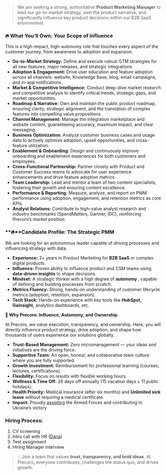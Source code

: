 > We are seeking a strong, authoritative **Product Marketing Manager** to lead
> our go-to-market strategy, own the product narrative, and significantly
> influence key product decisions within our B2B SaaS environment  
>  
>

### **🔥 What You’ll Own: Your Scope of Influence**

This is a high-impact, high-autonomy role that touches every aspect of the
customer journey, from awareness to adoption and expansion.

  * **Go-to-Market Strategy:** Define and execute robust GTM strategies for all new features, major releases, and strategic integrations.
  * **Adoption & Engagement:** Drive user education and feature adoption across all channels: website, Knowledge Base, blog, email campaigns, and in-app notifications.
  * **Market & Competitive Intelligence:** Conduct deep-dive market research and competitive analysis to identify critical trends, strategic gaps, and market opportunities.
  * **Roadmap & Narrative:** Own and maintain the public product roadmap, ensuring clarity, strategic alignment, and the translation of complex features into compelling value propositions.
  * **Channel Management:** Manage the integration marketplace and website content, guaranteeing accuracy, maximum impact, and clear messaging.
  * **Business Optimization:** Analyze customer business cases and usage data to actively optimize adoption, upsell opportunities, and cross-feature utilization.
  * **Enablement & Onboarding:** Design and continuously improve onboarding and enablement experiences for both customers and employees.
  * **Cross-Functional Partnership:** Partner closely with Product and Customer Success teams to advocate for user experience enhancements and drive feature adoption metrics.
  * **Team Leadership:** Lead and mentor a team of two content specialists, fostering their growth and ensuring content excellence.
  * **Performance & Reporting:** Measure, analyze, and report on PMM performance using adoption, engagement, and retention metrics as core KPIs.
  * **Analyst Relations:** Contribute to high-value analyst research and industry benchmarks (SpendMatters, Gartner, IDC), reinforcing Precoro’s market position.

### **🔥****Candidate Profile: The Strategic PMM**

We are looking for an autonomous leader capable of driving processes and
influencing strategy with data.

  * **Experience:** 3+ years in Product Marketing for **B2B SaaS** or complex digital products.
  * **Influence:** Proven ability to influence product and CSM teams using **data-driven insights** to shape decisions.
  * **Mindset:** A strategic thinker with a high degree of **autonomy** , capable of defining and building processes from scratch.
  * **Metrics Fluency:** Strong, hands-on understanding of customer lifecycle metrics (adoption, retention, expansion).
  * **Tech Stack:** Hands-on experience with key tools like **HubSpot, Gainsight,** analytics dashboards, etc.

**💙 Why Precoro: Influence, Autonomy, and Ownership**

At Precoro, we value execution, transparency, and ownership. Here, you will
directly influence product strategy, drive adoption, and shape how thousands
of users experience our solutions globally.

  * **Trust-Based Management:** Zero micromanagement — your ideas and initiatives are the driving force.
  * **Supportive Team:** An open, honest, and collaborative team culture where you are fully supported.
  * **Growth Investment:** Reimbursement for professional learning (courses, lectures, certifications).
  * **Flexibility:** Focus on results with flexible working hours.
  * **Wellness & Time Off:** 26 days off annually (15 vacation days + 11 public holidays).
  * **Health Priority:** Medical insurance (after six months) and **Unlimited sick leave** without requiring a medical certificate.
  * **Impact:** Proudly [assisting](https://precoro-sales.notion.site/Precoro-e7601f39148147918627fc7509681d42) the Armed Forces and contributing to Ukraine’s victory

### **Hiring Process:**

  1. CV screening
  2. Intro call with HR ([Daria](https://www.linkedin.com/in/daria-biletska/))
  3. Test assignment
  4. Hiring Manager interview

> 💡 Join a team that values **trust, transparency, and bold ideas**. At
> Precoro, everyone contributes, challenges the status quo, and drives growth.